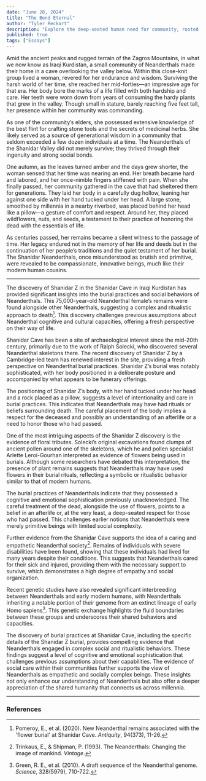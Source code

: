 ```yaml
---
date: "June 28, 2024"
title: "The Bond Eternal"
author: "Tyler Reckart"
description: "Explore the deep-seated human need for community, rooted in our evolutionary past for survival and cooperation, and why it remains vital for well-being today."
published: true
tags: ["Essays"]
---
```

Amid the ancient peaks and rugged terrain of the Zagros Mountains, in what we now know as Iraqi Kurdistan, a small community of Neanderthals made their home in a cave overlooking the valley below. Within this close-knit group lived a woman, revered for her endurance and wisdom. Surviving the harsh world of her time, she reached her mid-forties—an impressive age for that era. Her body bore the marks of a life filled with both hardship and care. Her teeth were worn down from years of consuming the hardy plants that grew in the valley. Though small in stature, barely reaching five feet tall, her presence within her community was commanding.

As one of the community’s elders, she possessed extensive knowledge of the best flint for crafting stone tools and the secrets of medicinal herbs. She likely served as a source of generational wisdom in a community that seldom exceeded a few dozen individuals at a time. The Neanderthals of the Shanidar Valley did not merely survive; they thrived through their ingenuity and strong social bonds.

One autumn, as the leaves turned amber and the days grew shorter, the woman sensed that her time was nearing an end. Her breath became hard and labored, and her once-nimble fingers stiffened with pain. When she finally passed, her community gathered in the cave that had sheltered them for generations. They laid her body in a carefully dug hollow, leaning her against one side with her hand tucked under her head. A large stone, smoothed by millennia in a nearby riverbed, was placed behind her head like a pillow—a gesture of comfort and respect. Around her, they placed wildflowers, nuts, and seeds, a testament to their practice of honoring the dead with the essentials of life.

As centuries passed, her remains became a silent witness to the passage of time. Her legacy endured not in the memory of her life and deeds but in the continuation of her people’s traditions and the quiet testament of her burial. The Shanidar Neanderthals, once misunderstood as brutish and primitive, were revealed to be compassionate, innovative beings, much like their modern human cousins.

---

The discovery of Shanidar Z in the Shanidar Cave in Iraqi Kurdistan has provided significant insights into the burial practices and social behaviors of Neanderthals. This 75,000-year-old Neanderthal female’s remains were found alongside other Neanderthals, suggesting a complex and ritualistic approach to death[^2]. This discovery challenges previous assumptions about Neanderthal cognitive and cultural capacities, offering a fresh perspective on their way of life.

Shanidar Cave has been a site of archaeological interest since the mid-20th century, primarily due to the work of Ralph Solecki, who discovered several Neanderthal skeletons there. The recent discovery of Shanidar Z by a Cambridge-led team has renewed interest in the site, providing a fresh perspective on Neanderthal burial practices. Shanidar Z’s burial was notably sophisticated, with her body positioned in a deliberate posture and accompanied by what appears to be funerary offerings.  

The positioning of Shanidar Z’s body, with her hand tucked under her head and a rock placed as a pillow, suggests a level of intentionality and care in burial practices. This indicates that Neanderthals may have had rituals or beliefs surrounding death. The careful placement of the body implies a respect for the deceased and possibly an understanding of an afterlife or a need to honor those who had passed.

One of the most intriguing aspects of the Shanidar Z discovery is the evidence of floral tributes. Solecki’s original excavations found clumps of ancient pollen around one of the skeletons, which he and pollen specialist Arlette Leroi-Gourhan interpreted as evidence of flowers being used in burials. Although some researchers have debated this interpretation, the presence of plant remains suggests that Neanderthals may have used flowers in their burial rituals, reflecting a symbolic or ritualistic behavior similar to that of modern humans.

The burial practices of Neanderthals indicate that they possessed a cognitive and emotional sophistication previously unacknowledged. The careful treatment of the dead, alongside the use of flowers, points to a belief in an afterlife or, at the very least, a deep-seated respect for those who had passed. This challenges earlier notions that Neanderthals were merely primitive beings with limited social complexity.

Further evidence from the Shanidar Cave supports the idea of a caring and empathetic Neanderthal society[^3]. Remains of individuals with severe disabilities have been found, showing that these individuals had lived for many years despite their conditions. This suggests that Neanderthals cared for their sick and injured, providing them with the necessary support to survive, which demonstrates a high degree of empathy and social organization.

Recent genetic studies have also revealed significant interbreeding between Neanderthals and early modern humans, with Neanderthals inheriting a notable portion of their genome from an extinct lineage of early Homo sapiens[^4]. This genetic exchange highlights the fluid boundaries between these groups and underscores their shared behaviors and capacities.

The discovery of burial practices at Shanidar Cave, including the specific details of the Shanidar Z burial, provides compelling evidence that Neanderthals engaged in complex social and ritualistic behaviors. These findings suggest a level of cognitive and emotional sophistication that challenges previous assumptions about their capabilities. The evidence of social care within their communities further supports the view of Neanderthals as empathetic and socially complex beings. These insights not only enhance our understanding of Neanderthals but also offer a deeper appreciation of the shared humanity that connects us across millennia.

---

### References

[^1]: Trinkaus, E. (2011). Late Pleistocene adult mortality patterns and modern human establishment. _Proceedings of the National Academy of Sciences_, 108(4), 1267-1271.
[^2]: Pomeroy, E., et al. (2020). New Neanderthal remains associated with the 'flower burial' at Shanidar Cave. _Antiquity_, 94(373), 11-26.
[^3]: Trinkaus, E., & Shipman, P. (1993). The Neanderthals: Changing the image of mankind. _Vintage_.
[^4]: Green, R. E., et al. (2010). A draft sequence of the Neanderthal genome. _Science_, 328(5979), 710-722.

